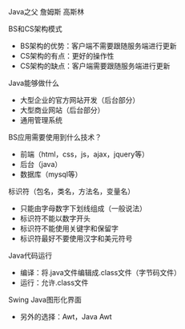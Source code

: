 Java之父 詹姆斯 高斯林

BS和CS架构模式

* BS架构的优势：客户端不需要跟随服务端进行更新
* CS架构的有点：更好的操作性
* CS架构的缺点：客户端需要跟随服务端进行更新

Java能够做什么

* 大型企业的官方网站开发（后台部分）
* 大型商业网站（后台部分）
* 通用管理系统

BS应用需要使用到什么技术？

* 前端（html，css，js，ajax，jquery等）
* 后台（java）
* 数据库（mysql等）

标识符（包名，类名，方法名，变量名）
* 只能由字母数字下划线组成（一般说法）
* 标识符不能以数字开头
* 标识符不能使用关键字和保留字
* 标识符最好不要使用汉字和美元符号

Java代码运行

* 编译：将.java文件编辑成.class文件（字节码文件）
* 运行：允许.class文件
 
Swing Java图形化界面
* 另外的选择：Awt，Java Awt
